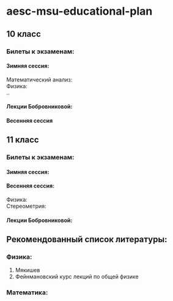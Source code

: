 # aesc-msu-educational-plan
## 10 класс  
### Билеты к экзаменам:  
#### Зимняя сессия:    
Математический анализ:   
Физика:      
..   
#### Лекции Бобровниковой:  

#### Весенняя сессия  

## 11 класс   
### Билеты к экзаменам:   
#### Зимняя сессия:   
#### Весенняя сессия:      
Физика:   
Стереометрия:   
#### Лекции Бобровниковой:    



## Рекомендованный список литературы:   
### Физика: 
1. Мякишев   
2. Фейнмановский курс лекций по общей физике       
### Математика:   
